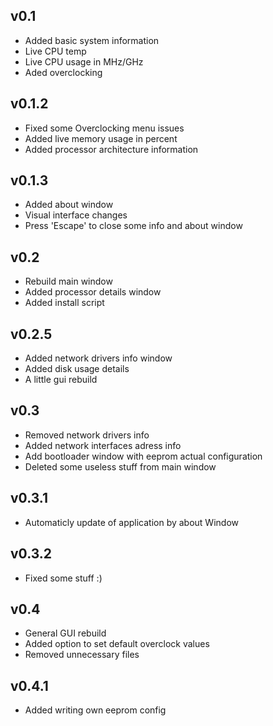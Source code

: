 ## v0.1
* Added basic system information
* Live CPU temp
* Live CPU usage in MHz/GHz
* Aded overclocking
## v0.1.2
* Fixed some Overclocking menu issues
* Added live memory usage in percent
* Added processor architecture information
## v0.1.3
* Added about window
* Visual interface changes
* Press 'Escape' to close some info and about window
## v0.2
* Rebuild main window
* Added processor details window
* Added install script
## v0.2.5
* Added network drivers info window
* Added disk usage details
* A little gui rebuild
## v0.3
* Removed network drivers info
* Added network interfaces adress info
* Add bootloader window with eeprom actual configuration
* Deleted some useless stuff from main window
## v0.3.1
* Automaticly update of application by about Window
## v0.3.2
* Fixed some stuff :)
## v0.4
* General GUI rebuild
* Added option to set default overclock values
* Removed unnecessary files
## v0.4.1
* Added writing own eeprom config
